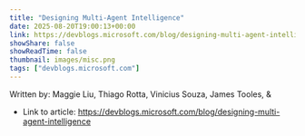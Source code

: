 ```yaml
---
title: "Designing Multi-Agent Intelligence"
date: 2025-08-20T19:00:13+00:00
link: https://devblogs.microsoft.com/blog/designing-multi-agent-intelligence
showShare: false
showReadTime: false
thumbnail: images/misc.png
tags: ["devblogs.microsoft.com"]
---
```

Written by: Maggie Liu, Thiago Rotta, Vinicius Souza, James Tooles, &

- Link to article: https://devblogs.microsoft.com/blog/designing-multi-agent-intelligence